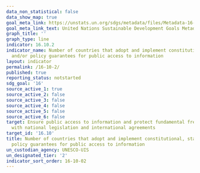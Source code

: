 ```yaml
---
data_non_statistical: false
data_show_map: true
goal_meta_link: https://unstats.un.org/sdgs/metadata/files/Metadata-16-10-02.pdf
goal_meta_link_text: United Nations Sustainable Development Goals Metadata (pdf 1361kB)
graph_title: ''
graph_type: line
indicator: 16.10.2
indicator_name: Number of countries that adopt and implement constitutional, statutory
  and/or policy guarantees for public access to information
layout: indicator
permalink: /16-10-2/
published: true
reporting_status: notstarted
sdg_goal: '16'
source_active_1: true
source_active_2: false
source_active_3: false
source_active_4: false
source_active_5: false
source_active_6: false
target: Ensure public access to information and protect fundamental freedoms, in accordance
  with national legislation and international agreements
target_id: '16.10'
title: Number of countries that adopt and implement constitutional, statutory and/or
  policy guarantees for public access to information
un_custodian_agency: UNESCO-UIS
un_designated_tier: '2'
indicator_sort_order: 16-10-02
---
```

